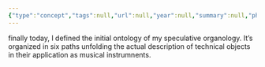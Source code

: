 ```yaml
---
{"type":"concept","tags":null,"url":null,"year":null,"summary":null,"photo":null,"connections":["[[**epiphylogenetics**]]","[[primary memory]]","[[tertiary memory]]"],"person":null,"dg-publish":true,"created":2404231604,"modified":2404231604,"permalink":"/00-zettelkasten/speculative-organology/","dgPassFrontmatter":true}
---
```







finally today, I defined the initial ontology of my speculative organology.  It’s organized in six paths unfolding the actual description of technical objects in their application as musical instrumnents. 

